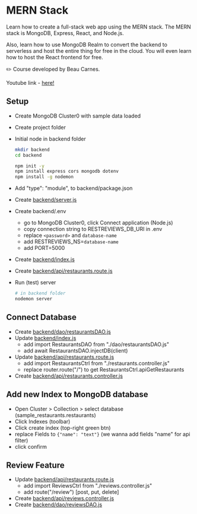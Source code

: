 # MERN Stack

Learn how to create a full-stack web app using the MERN stack. The MERN stack is MongoDB, Express, React, and Node.js.

Also, learn how to use MongoDB Realm to convert the backend to serverless and host the entire thing for free in the cloud. You will even learn how to host the React frontend for free.

✏️ Course developed by Beau Carnes.

Youtube link - [here!](https://youtu.be/mrHNSanmqQ4)

## Setup

- Create MongoDB Cluster0 with sample data loaded
- Create project folder
- Initial node in backend folder

  ```bash
  mkdir backend
  cd backend

  npm init -y
  npm install express cors mongodb dotenv
  npm install -g nodemon
  ```

- Add "type": "module", to backend/package.json
- Create [backend/server.js](backend/server.js)
- Create backend/.env
  - go to MongoDB Cluster0, click Connect application (Node.js)
  - copy connection string to RESTREVIEWS_DB_URI in .env
  - replace `<password>` and `database-name`
  - add RESTREVIEWS_NS=`database-name`
  - add PORT=5000
- Create [backend/index.js](backend/index.js)
- Create [backend/api/restaurants.route.js](backend/api/restaurants.route.js)
- Run (test) server

  ```bash
  # in backend folder
  nodemon server
  ```

## Connect Database

- Create [backend/dao/restaurantsDAO.js](backend/dao/restaurantsDAO.js)
- Update [backend/index.js](backend/index.js)
  - add import RestaurantsDAO from "./dao/restaurantsDAO.js"
  - add await RestaurantsDAO.injectDB(client)
- Update [backend/api/restaurants.route.js](backend/api/restaurants.route.js)
  - add import RestaurantsCtrl from "./restaurants.controller.js"
  - replace router.route("/") to get RestaurantsCtrl.apiGetRestaurants
- Create [backend/api/restaurants.controller.js](backend/api/restaurants.controller.js)

## Add new Index to MongoDB database

- Open Cluster > Collection > select database (sample_restaurants.restaurants)
- Click Indexes (toolbar)
- Click create index (top-right green btn)
- replace Fields to `{"name": "text"}` (we wanna add fields "name" for api filter)
- click confirm

## Review Feature

- Update [backend/api/restaurants.route.js](backend/api/restaurants.route.js)
  - add import ReviewsCtrl from "./reviews.controller.js"
  - add route("/review") [post, put, delete]
- Create [backend/api/reviews.controller.js](backend/api/reviews.controller.js)
- Create [backend/dao/reviewsDAO.js](backend/dao/reviewsDAO.js)
